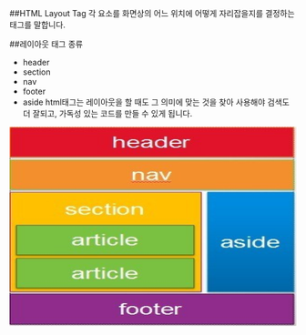 ##HTML Layout Tag
각 요소를 화면상의 어느 위치에 어떻게 자리잡을지를 결정하는 태그를 말합니다.

##레이아웃 태그 종류
- header
- section
- nav
- footer
- aside
html태그는 레이아웃을 할 때도 그 의미에 맞는 것을 찾아 사용해야 검색도 더 잘되고, 가독성 있는 코드를 만들 수 있게 됩니다. 


<img src ="5086.HTML5PageLayout_2.jpg" width = "550" height = "350"/>